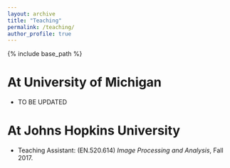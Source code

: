 ```yaml
---
layout: archive
title: "Teaching"
permalink: /teaching/
author_profile: true
---
```


{% include base_path %}

<b>At University of Michigan</b>
======
* TO BE UPDATED

<b>At Johns Hopkins University</b>
======
* Teaching Assistant: (EN.520.614) <em>Image Processing and Analysis</em>, Fall 2017.<br> 
